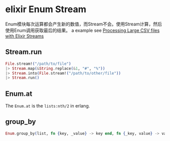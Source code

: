 # elixir Enum Stream
Enum模块每次运算都会产生新的数值，而Stream不会。使用Stream计算，然后使用Enum调用获取最后的结果。
a example see [Processing Large CSV files with Elixir
Streams](https://www.poeticoding.com/processing-large-csv-files-with-elixir-streams/)


## Stream.run

``` elixir
File.stream!("/path/to/file")
|> Stream.map(&String.replace(&1, "#", "%"))
|> Stream.into(File.stream!("/path/to/other/file"))
|> Stream.run()
```

## Enum.at
The `Enum.at` is the `lists:nth/2` in erlang.

## group_by

``` elixir
Enum.group_by(list, fn {key, _value} -> key end, fn {_key, value} -> value end)
```
